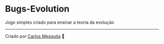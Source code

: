 # Bugs-Evolution
Jogo simples criado para ensinar a teoria da evolução

---
Criado por [Carlos Mesquita](https://github.com/carlos3g) :purple_heart:

